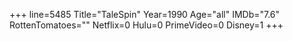 +++
line=5485
Title="TaleSpin"
Year=1990
Age="all"
IMDb="7.6"
RottenTomatoes=""
Netflix=0
Hulu=0
PrimeVideo=0
Disney=1
+++

